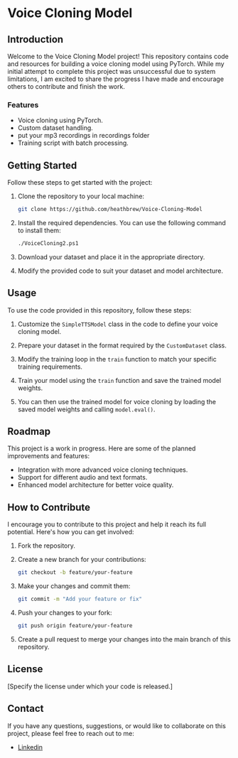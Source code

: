# Voice Cloning Model

## Introduction

Welcome to the Voice Cloning Model project! This repository contains code and resources for building a voice cloning model using PyTorch. While my initial attempt to complete this project was unsuccessful due to system limitations, I am excited to share the progress I have made and encourage others to contribute and finish the work.

### Features

- Voice cloning using PyTorch.
- Custom dataset handling.
- put your mp3 recordings in recordings folder
- Training script with batch processing.

## Getting Started

Follow these steps to get started with the project:

1. Clone the repository to your local machine:

   ```bash
   git clone https://github.com/heathbrew/Voice-Cloning-Model
   ```

2. Install the required dependencies. You can use the following command to install them:

   ```bash
   ./VoiceCloning2.ps1
   ```

3. Download your dataset and place it in the appropriate directory.

4. Modify the provided code to suit your dataset and model architecture.

## Usage

To use the code provided in this repository, follow these steps:

1. Customize the `SimpleTTSModel` class in the code to define your voice cloning model.

2. Prepare your dataset in the format required by the `CustomDataset` class.

3. Modify the training loop in the `train` function to match your specific training requirements.

4. Train your model using the `train` function and save the trained model weights.

5. You can then use the trained model for voice cloning by loading the saved model weights and calling `model.eval()`.

## Roadmap

This project is a work in progress. Here are some of the planned improvements and features:

- Integration with more advanced voice cloning techniques.
- Support for different audio and text formats.
- Enhanced model architecture for better voice quality.

## How to Contribute

I encourage you to contribute to this project and help it reach its full potential. Here's how you can get involved:

1. Fork the repository.
2. Create a new branch for your contributions:

   ```bash
   git checkout -b feature/your-feature
   ```

3. Make your changes and commit them:

   ```bash
   git commit -m "Add your feature or fix"
   ```

4. Push your changes to your fork:

   ```bash
   git push origin feature/your-feature
   ```

5. Create a pull request to merge your changes into the main branch of this repository.

## License

[Specify the license under which your code is released.]

## Contact

If you have any questions, suggestions, or would like to collaborate on this project, please feel free to reach out to me:

- [Linkedin](https://www.linkedin.com/in/ayushman-pranav-20b49ba3/)
